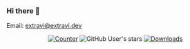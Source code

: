 ### Hi there 👋

Email: extravi@extravi.dev

<div align="center">
  
  [![Counter](https://visitor-badge.laobi.icu/badge?page_id=Extravi.Extravi)](https://github.com/Extravi)
  ![GitHub User's stars](https://img.shields.io/github/stars/Extravi?affiliations=OWNER%2CCOLLABORATOR&label=GH%20stars)
  [![Downloads](https://img.shields.io/github/downloads/Extravi/Installer/total)](https://github.com/Extravi/Installer/releases)
  
</div>

<!--
**Extravi/Extravi** is a ✨ _special_ ✨ repository because its `README.md` (this file) appears on your GitHub profile.

Here are some ideas to get you started:

- 🔭 I’m currently working on ...
- 🌱 I’m currently learning ...
- 👯 I’m looking to collaborate on ...
- 🤔 I’m looking for help with ...
- 💬 Ask me about ...
- 📫 How to reach me: ...
- 😄 Pronouns: ...
- ⚡ Fun fact: ...
-->
